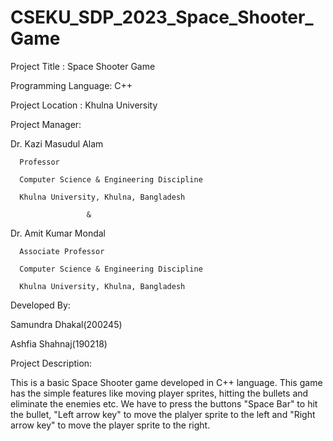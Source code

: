 # CSEKU_SDP_2023_Space_Shooter_Game
Project Title : Space Shooter Game

Programming Language: C++

Project Location : Khulna University

Project Manager:

  Dr. Kazi Masudul Alam

      Professor
     
      Computer Science & Engineering Discipline
     
      Khulna University, Khulna, Bangladesh 
     
                     &
                
  Dr. Amit Kumar Mondal
    
      Associate Professor
    
      Computer Science & Engineering Discipline
    
      Khulna University, Khulna, Bangladesh

Developed By:

Samundra Dhakal(200245)

Ashfia Shahnaj(190218)

Project Description:

This is a basic Space Shooter game developed in C++ language. This game has the simple features like moving player sprites, hitting the bullets and eliminate the enemies etc. We have to press the buttons "Space Bar" to hit the bullet, "Left arrow key" to move the plalyer sprite to the left and "Right arrow key" to move the player sprite to the right.

